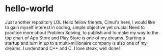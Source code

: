 # hello-world
Just another repository LOL
Hello fellow friends, Cimul's here, I would like to gain myself interest in coding, simple objective yet crucial
Need to practice more about Problem Solving, to publish and to make my way to the top chart of App Store and Play Store is one of my dreams. Starting a startup and turn in up to a multi-millionaire company is also one of my dreams.
I understand C++ and C. I love steak, well done!
